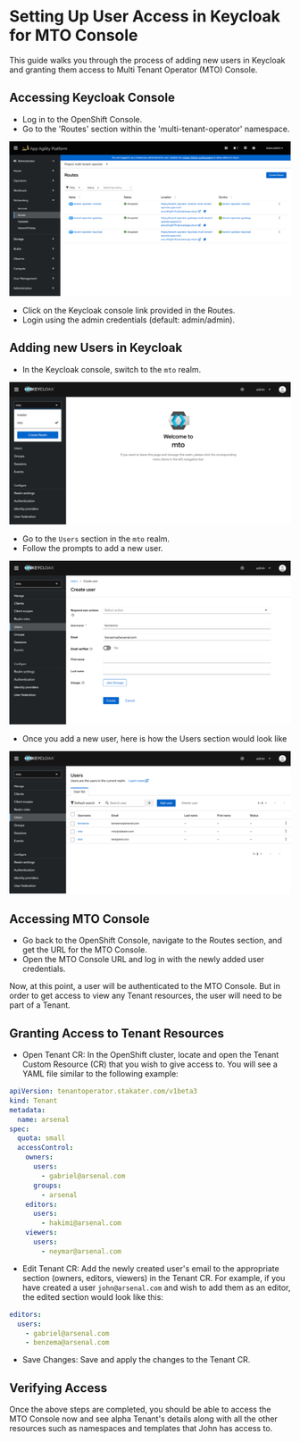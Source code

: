 # Setting Up User Access in Keycloak for MTO Console

This guide walks you through the process of adding new users in Keycloak and granting them access to Multi Tenant Operator (MTO) Console.

## Accessing Keycloak Console

* Log in to the OpenShift Console.
* Go to the 'Routes' section within the 'multi-tenant-operator' namespace.

![routes](../images/routes.png)

* Click on the Keycloak console link provided in the Routes.
* Login using the admin credentials (default: admin/admin).

## Adding new Users in Keycloak

* In the Keycloak console, switch to the `mto` realm.

![realm](../images/realm.png)

* Go to the `Users` section in the `mto` realm.
* Follow the prompts to add a new user.

![keycloak-new-user](../images/keycloak-new-user.png)

* Once you add a new user, here is how the Users section would look like

![keycloak-users](../images/keycloak-users.png)

## Accessing MTO Console

* Go back to the OpenShift Console, navigate to the Routes section, and get the URL for the MTO Console.
* Open the MTO Console URL and log in with the newly added user credentials.

Now, at this point, a user will be authenticated to the MTO Console. But in order to get access to view any Tenant resources, the user will need to be part of a Tenant.

## Granting Access to Tenant Resources

* Open Tenant CR: In the OpenShift cluster, locate and open the Tenant Custom Resource (CR) that you wish to give access to. You will see a YAML file similar to the following example:

```yaml
apiVersion: tenantoperator.stakater.com/v1beta3
kind: Tenant
metadata:
  name: arsenal
spec:
  quota: small
  accessControl:
    owners:
      users:
        - gabriel@arsenal.com
      groups:
        - arsenal
    editors:
      users:
        - hakimi@arsenal.com
    viewers:
      users:
        - neymar@arsenal.com
```

* Edit Tenant CR: Add the newly created user's email to the appropriate section (owners, editors, viewers) in the Tenant CR. For example, if you have created a user `john@arsenal.com` and wish to add them as an editor, the edited section would look like this:

```yaml
editors:
  users:
    - gabriel@arsenal.com
    - benzema@arsenal.com
```

* Save Changes: Save and apply the changes to the Tenant CR.

## Verifying Access

Once the above steps are completed, you should be able to access the MTO Console now and see alpha Tenant's details along with all the other resources such as namespaces and templates that John has access to.
